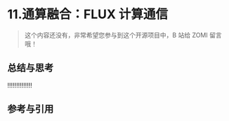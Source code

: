 <!--Copyright © ZOMI 适用于[License](https://github.com/Infrasys-AI/AIInfra)版权许可-->

# 11.通算融合：FLUX 计算通信

> 这个内容还没有，非常希望您参与到这个开源项目中，B 站给 ZOMI 留言哦！

## 总结与思考

!!!!!!!!!!!!!!

## 参考与引用
